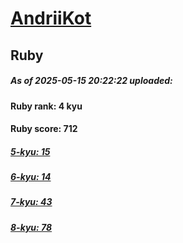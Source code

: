 # [AndriiKot](https://www.codewars.com/users/AndriiKot) 
## Ruby

##### As of 2025-05-15 20:22:22 uploaded:

#### Ruby rank: 4 kyu

#### Ruby score: 712

##### [5-kyu: 15](https://github.com/AndriiKot/Ruby__CodeWars/tree/main/kyu-5)

##### [6-kyu: 14](https://github.com/AndriiKot/Ruby__CodeWars/tree/main/kyu-6)

##### [7-kyu: 43](https://github.com/AndriiKot/Ruby__CodeWars/tree/main/kyu-7)

##### [8-kyu: 78](https://github.com/AndriiKot/Ruby__CodeWars/tree/main/kyu-8)

